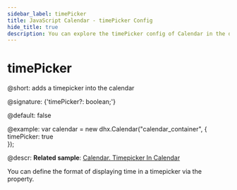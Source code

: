 ```yaml
---
sidebar_label: timePicker
title: JavaScript Calendar - timePicker Config 
hide_title: true
description: You can explore the timePicker config of Calendar in the documentation of the DHTMLX JavaScript UI library. Browse developer guides and API reference, try out code examples and live demos, and download a free 30-day evaluation version of DHTMLX Suite 7.
---
```


# timePicker

@short: adds a timepicker into the calendar

@signature: {'timePicker?: boolean;'}

@default: false

@example:
var calendar = new dhx.Calendar("calendar_container", {
    timePicker: true      
});

@descr:
**Related sample**: [Calendar. Timepicker In Calendar](https://snippet.dhtmlx.com/jkbfb202)

You can define the format of displaying time in a timepicker via the [](calendar/api/calendar_timeformat_config.md) property.

[comment]: # (@relatedapi:calendar/api/calendar_timeformat_config.md)

[comment]: # (@related: calendar/how_to_start.md#initialize-calendar calendar/configuring.md#timepicker)
